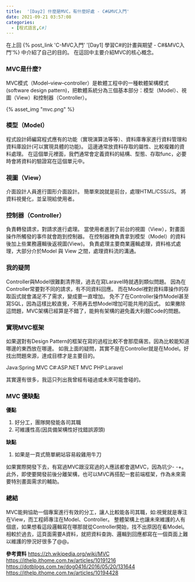 ```yaml
---
title:  '[Day2] 什麼是MVC，有什麼好處 - C#&MVC入門'
date: 2021-09-21 03:57:08
categories:
  - [程式語言,C#]
---
```


在上回 {% post_link 'C-MVC入門' '[Day1] 學習C#的計畫與期望 - C#&MVC入門'%} 中介紹了自己的目的。
在這回中主要介紹MVC的核心概念。

### MVC是什麼?
MVC模式（Model–view–controller）是軟體工程中的一種軟體架構模式(software design pattern)，把軟體系統分為三個基本部分：模型（Model）、視圖（View）和控制器（Controller）。 

{% asset_img "mvc.png" %}

### 模型（Model）
程式設計師編寫程式應有的功能（實現演算法等等）、資料庫專家進行資料管理和資料庫設計(可以實現具體的功能)。
這邊通常放資料存取的屬性、比較複雜的資料處理。
在這個單元裡面，我們通常會定義資料的結構、型態、存取func，必要時會將資料的驗證寫在這個單元中。

### 視圖（View） 
介面設計人員進行圖形介面設計。
簡單來說就是前台，處理HTML/CSS/JS。
將資料視覺化，並呈現給使用者。

### 控制器（Controller）
負責轉發請求，對請求進行處理。
當使用者進到了前台的視圖（View），對畫面操作所觸發的事件就會跑到控制器。
在控制器裡負責拿到模型（Model）的資料後加上些業務邏輯後返視圖(View)。
負責處理主要商業邏輯處理，資料格式處理，大部分介於Model 與 View 之間，處理資料流的溝通。

### 我的疑問
Controller與Model很難劃清界限，過去在寫Laravel時就遇到類似問題。
因為在Controller常要對不同的請求，有不同資料回應。
而在Model裡對資料庫操作的存取函式就會滿足不了需求，變成要一直增加。
免不了在Controller操作Model甚至寫SQL，因為這樣比較直覺，不用再去想Model增加可能共用的函式。
如果撇除這問題，MVC架構已經算是不錯了，能夠有架構的避免義大利麵Code的問題。

### 實現MVC框架
如果選對有Design Pattern的框架在寫的過程比較不會那麼痛苦。因為比較能知道哪邊的東西放在哪邊。
如我上面的疑問，其實不是在Controller就是在Model。好找出問題來源，達成目標才是主要目的。

Java:Spring MVC
C#:ASP.NET MVC
PHP:Laravel

其實還有很多，我這只列出我曾經有碰過或未來可能會碰的。

### MVC 優缺點

**優點**
1. 好分工，團隊開發能各司其職
2. 可維護性高(因具備架構性好找錯誤源頭)

**缺點**
1. 如果是一頁式簡單網站容易殺雞用牛刀

如果實際開發下去，有寫過MVC跟沒寫過的人應該都會選MVC，因為坑少- -+。
此外，即使要開發前後分離架構，也可以MVC再搭配一套前端框架，作為未來需要特別畫面需求的輔助。

### 總結
MVC能夠協助一個專案進行有效的分工，讓人比較能各司其職，如:視覺就是專注在View，而工程師專注在Model、Controller。
整體架構上也讓未來維護的人有個底，如果想看這段邏輯寫在哪那就從Controller開始，找不出原因在看Model。
相較於過去，這頁面需要A資料，就把資料查詢、邏輯到回應都寫在一個頁面上難以維護的慘況好很多了@@。

**參考資料**
https://zh.wikipedia.org/wiki/MVC
https://ithelp.ithome.com.tw/articles/10191216
https://dotblogs.com.tw/dog0416/2016/05/20/131644
https://ithelp.ithome.com.tw/articles/10194428